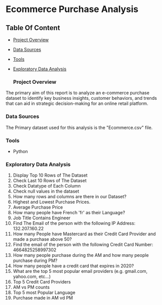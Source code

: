 # Ecommerce Purchase Analysis

## Table Of Content

- [Project Overview](#project-overview)
- [Data Sources](#data-sources)
- [Tools](#tools)
- [Exploratory Data Analysis](#exploratory-data-analysis)


  ### Project Overview
The primary aim of this report is to analyze an e-commerce purchase dataset to identify key business insights, customer behaviors, and trends that can aid in strategic decision-making for an online retail platform.


### Data Sources
The Primary dataset used for this analysis is the "Ecommerce.csv" file.

### Tools
- Python

### Exploratory Data Analysis
1. Display Top 10 Rows of The Dataset
2. Check Last 10 Rows of The Dataset
3. Check Datatype of Each Column
4. Check null values in the dataset
5. How many rows and columns are there in our Dataset?
6. Highest and Lowest Purchase Prices.
7. Average Purchase Price
8. How many people have French 'fr' as their Language?
9. Job Title Contains Engineer
10. Find The Email of the person with the following IP Address: 132.207.160.22
11. How many People have Mastercard as their Credit Card Provider and made a purchase above 50?
12. Find the email of the person with the following Credit Card Number: 4664825258997302
13. How many people purchase during the AM and how many people purchase during PM?
14. How many people have a credit card that expires in 2020?
15. What are the top 5 most popular email providers (e.g. gmail.com, yahoo.com, etc...)
16. Top 5 Credit Card Providers
17. AM vs PM counts
18. Top 5 most Popular Language
19. Purchase made in AM vd PM

